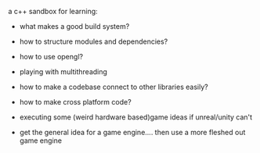a c++ sandbox for learning:

 - what makes a good build system?
 - how to structure modules and dependencies?
 - how to use opengl?
 - playing with multithreading
 - how to make a codebase connect to other libraries easily?
 - how to make cross platform code?
 - executing some (weird hardware based)game ideas if unreal/unity can't

 - get the general idea for a game engine.... then use a more fleshed out game engine

